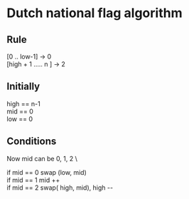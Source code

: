 # Dutch national flag algorithm

## Rule 
[0 .. low-1] -> 0 \
[high + 1 ..... n ] -> 2

## Initially 
high == n-1 \
mid == 0 \
low == 0

## Conditions
Now mid can be 0, 1, 2 \

if mid == 0 swap (low, mid) \
if mid == 1 mid ++ \
if mid == 2 swap( high, mid), high --

